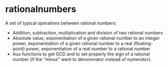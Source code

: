 # rationalnumbers
A set of typical operations between rational numbers:

- Addition, subtraction, multiplication and division of two rational numbers
- Absolute value, exponentiation of a given rational number to an integer power, exponentiation of a given rational number to a real (floating-point) power, exponentiation of a real number to a rational number
- Aux functions to get GCD and to set properly the sign of a rational number (if the "minus" went to denominator instead of numerator).
